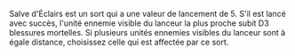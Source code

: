 Salve d'Éclairs est un sort qui a une valeur de
lancement de 5. S'il est lancé avec succès, l'unité
ennemie visible du lanceur la plus proche subit D3
blessures mortelles. Si plusieurs unités ennemies
visibles du lanceur sont à égale distance, choisissez
celle qui est affectée par ce sort.
